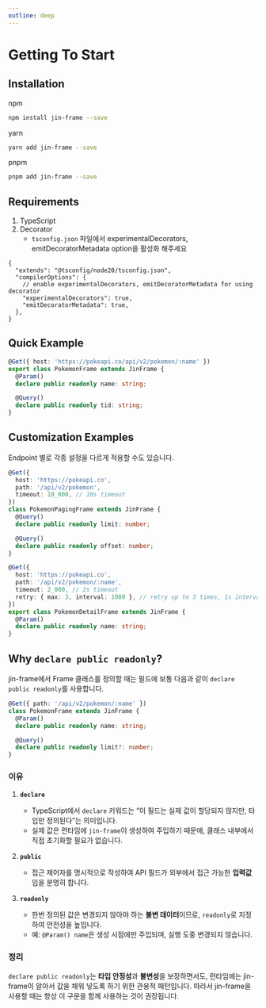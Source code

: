 ```yaml
---
outline: deep
---
```


# Getting To Start

## Installation

npm

```sh
npm install jin-frame --save
```

yarn

```sh
yarn add jin-frame --save
```

pnpm

```sh
pnpm add jin-frame --save
```

## Requirements

1. TypeScript
1. Decorator
   - `tsconfig.json` 파일에서 experimentalDecorators, emitDecoratorMetadata option을 활성화 해주세요

```jsonc
{
  "extends": "@tsconfig/node20/tsconfig.json",
  "compilerOptions": {
    // enable experimentalDecorators, emitDecoratorMetadata for using decorator
    "experimentalDecorators": true,
    "emitDecoratorMetadata": true,
  },
}
```

## Quick Example

```ts
@Get({ host: 'https://pokeapi.co/api/v2/pokemon/:name' })
export class PokemonFrame extends JinFrame {
  @Param()
  declare public readonly name: string;

  @Query()
  declare public readonly tid: string;
}
```

## Customization Examples

Endpoint 별로 각종 설정을 다르게 적용할 수도 있습니다.

```ts
@Get({
  host: 'https://pokeapi.co',
  path: '/api/v2/pokemon',
  timeout: 10_000, // 10s timeout
})
class PokemonPagingFrame extends JinFrame {
  @Query()
  declare public readonly limit: number;

  @Query()
  declare public readonly offset: number;
}

@Get({
  host: 'https://pokeapi.co',
  path: '/api/v2/pokemon/:name',
  timeout: 2_000, // 2s timeout
  retry: { max: 3, interval: 1000 }, // retry up to 3 times, 1s interval
})
export class PokemonDetailFrame extends JinFrame {
  @Param()
  declare public readonly name: string;
}
```

## Why `declare public readonly`?

jin-frame에서 Frame 클래스를 정의할 때는 필드에 보통 다음과 같이 `declare public readonly`를 사용합니다.

```ts
@Get({ path: '/api/v2/pokemon/:name' })
class PokemonFrame extends JinFrame {
  @Param()
  declare public readonly name: string;

  @Query()
  declare public readonly limit?: number;
}
```

### 이유

1. **`declare`**
   - TypeScript에서 `declare` 키워드는 “이 필드는 실제 값이 할당되지 않지만, 타입만 정의된다”는 의미입니다.
   - 실제 값은 런타임에 `jin-frame`이 생성하여 주입하기 때문에, 클래스 내부에서 직접 초기화할 필요가 없습니다.

2. **`public`**
   - 접근 제어자를 명시적으로 작성하여 API 필드가 외부에서 접근 가능한 **입력값**임을 분명히 합니다.

3. **`readonly`**
   - 한번 정의된 값은 변경되지 않아야 하는 **불변 데이터**이므로, `readonly`로 지정하여 안전성을 높입니다.
   - 예: `@Param() name`은 생성 시점에만 주입되며, 실행 도중 변경되지 않습니다.

### 정리

`declare public readonly`는 **타입 안정성**과 **불변성**을 보장하면서도, 런타임에는 jin-frame이 알아서 값을 채워 넣도록 하기 위한 관용적 패턴입니다. 따라서 jin-frame을 사용할 때는 항상 이 구문을 함께 사용하는 것이 권장됩니다.
